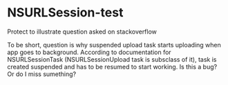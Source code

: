 # NSURLSession-test
Protect to illustrate question asked on stackoverflow

To be short, question is why suspended upload task starts uploading when app goes to background. According to documentation for NSURLSessionTask (NSURLSessionUpload task is subsclass of it), task is created suspended and has to be resumed to start working. Is this a bug? Or do I miss sumething?

